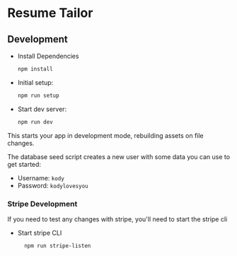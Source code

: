 # Resume Tailor
## Development

- Install Dependencies

  ```sh
  npm install
  ```

- Initial setup:

  ```sh
  npm run setup
  ```

- Start dev server:

  ```sh
  npm run dev
  ```

This starts your app in development mode, rebuilding assets on file changes.

The database seed script creates a new user with some data you can use to get
started:

- Username: `kody`
- Password: `kodylovesyou`

### Stripe Development

If you need to test any changes with stripe, you'll need to start the stripe cli

- Start stripe CLI

  ```sh
    npm run stripe-listen
  ```
